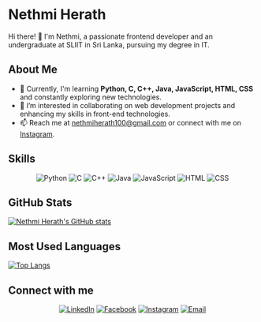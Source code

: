 # Nethmi Herath

Hi there! 👋 I'm Nethmi, a passionate frontend developer and an undergraduate at SLIIT in Sri Lanka, pursuing my degree in IT.

## About Me
- 🌱 Currently, I'm learning **Python, C, C++, Java, JavaScript, HTML, CSS** and constantly exploring new technologies.
- 🔭 I’m interested in collaborating on web development projects and enhancing my skills in front-end technologies.
- 📫 Reach me at [nethmiherath100@gmail.com](mailto:nethmiherath100@gmail.com) or connect with me on [Instagram](https://www.instagram.com/nethmi_.th/#).

## Skills
<p align="center">
  <img src="https://img.shields.io/badge/Python-3776AB?style=for-the-badge&logo=python&logoColor=white" alt="Python">
  <img src="https://img.shields.io/badge/C-00599C?style=for-the-badge&logo=c&logoColor=white" alt="C">
  <img src="https://img.shields.io/badge/C++-00599C?style=for-the-badge&logo=cplusplus&logoColor=white" alt="C++">
  <img src="https://img.shields.io/badge/Java-007396?style=for-the-badge&logo=java&logoColor=white" alt="Java">
  <img src="https://img.shields.io/badge/JavaScript-F7DF1E?style=for-the-badge&logo=javascript&logoColor=black" alt="JavaScript">
  <img src="https://img.shields.io/badge/HTML-E34F26?style=for-the-badge&logo=html5&logoColor=white" alt="HTML">
  <img src="https://img.shields.io/badge/CSS-1572B6?style=for-the-badge&logo=css3&logoColor=white" alt="CSS">
</p>

## GitHub Stats
[![Nethmi Herath's GitHub stats](https://github-readme-stats.vercel.app/api?username=nethmith&show_icons=true&theme=tokyonight)](https://github.com/anuraghazra/github-readme-stats)

## Most Used Languages
[![Top Langs](https://github-readme-stats.vercel.app/api/top-langs/?username=nethmith&layout=compact&theme=tokyonight)](https://github.com/anuraghazra/github-readme-stats)

## Connect with me
<p align="center">
  <a href="https://www.linkedin.com/in/nethmith"><img src="https://img.shields.io/badge/LinkedIn-0077B5?style=for-the-badge&logo=linkedin&logoColor=white" alt="LinkedIn"></a>
  <a href="https://www.facebook.com/61552886451911/videos/398389606452106/?fs=e&mibextid=YpDZO8"><img src="https://img.shields.io/badge/Facebook-1877F2?style=for-the-badge&logo=facebook&logoColor=white" alt="Facebook"></a>
  <a href="https://instagram.com/nethmi_.th"><img src="https://img.shields.io/badge/Instagram-E4405F?style=for-the-badge&logo=instagram&logoColor=white" alt="Instagram"></a>
  <a href="mailto:nethmiherath100@gmail.com"><img src="https://img.shields.io/badge/Gmail-D14836?style=for-the-badge&logo=gmail&logoColor=white" alt="Email"></a>
</p>
